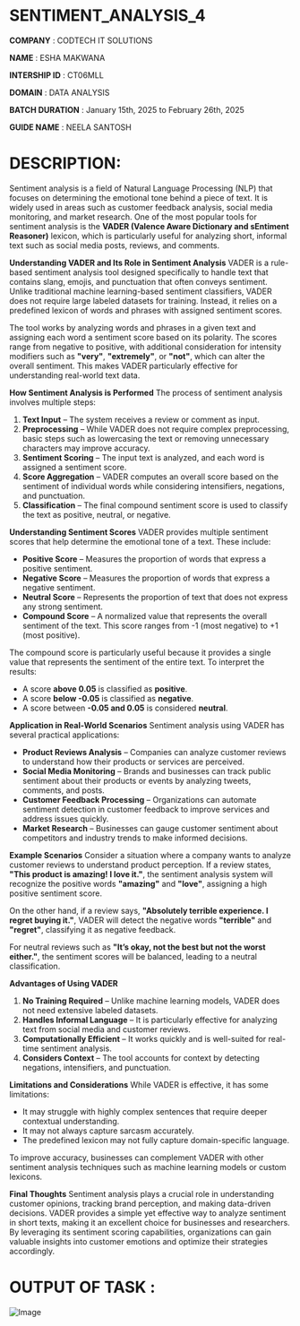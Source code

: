 # SENTIMENT_ANALYSIS_4

**COMPANY** : CODTECH IT SOLUTIONS

**NAME** : ESHA MAKWANA 

**INTERSHIP ID** : CT06MLL

**DOMAIN** : DATA ANALYSIS 

**BATCH DURATION** : January 15th, 2025 to February 26th, 2025

**GUIDE NAME** : NEELA SANTOSH

# DESCRIPTION: 
Sentiment analysis is a field of Natural Language Processing (NLP) that focuses on determining the emotional tone behind a piece of text. It is widely used in areas such as customer feedback analysis, social media monitoring, and market research. One of the most popular tools for sentiment analysis is the **VADER (Valence Aware Dictionary and sEntiment Reasoner)** lexicon, which is particularly useful for analyzing short, informal text such as social media posts, reviews, and comments.

**Understanding VADER and Its Role in Sentiment Analysis**
VADER is a rule-based sentiment analysis tool designed specifically to handle text that contains slang, emojis, and punctuation that often conveys sentiment. Unlike traditional machine learning-based sentiment classifiers, VADER does not require large labeled datasets for training. Instead, it relies on a predefined lexicon of words and phrases with assigned sentiment scores.

The tool works by analyzing words and phrases in a given text and assigning each word a sentiment score based on its polarity. The scores range from negative to positive, with additional consideration for intensity modifiers such as **"very"**, **"extremely"**, or **"not"**, which can alter the overall sentiment. This makes VADER particularly effective for understanding real-world text data.

**How Sentiment Analysis is Performed**
The process of sentiment analysis involves multiple steps:
1. **Text Input** – The system receives a review or comment as input.
2. **Preprocessing** – While VADER does not require complex preprocessing, basic steps such as lowercasing the text or removing unnecessary characters may improve accuracy.
3. **Sentiment Scoring** – The input text is analyzed, and each word is assigned a sentiment score.
4. **Score Aggregation** – VADER computes an overall score based on the sentiment of individual words while considering intensifiers, negations, and punctuation.
5. **Classification** – The final compound sentiment score is used to classify the text as positive, neutral, or negative.

**Understanding Sentiment Scores**
VADER provides multiple sentiment scores that help determine the emotional tone of a text. These include:
- **Positive Score** – Measures the proportion of words that express a positive sentiment.
- **Negative Score** – Measures the proportion of words that express a negative sentiment.
- **Neutral Score** – Represents the proportion of text that does not express any strong sentiment.
- **Compound Score** – A normalized value that represents the overall sentiment of the text. This score ranges from -1 (most negative) to +1 (most positive).

The compound score is particularly useful because it provides a single value that represents the sentiment of the entire text. To interpret the results:
- A score **above 0.05** is classified as **positive**.
- A score **below -0.05** is classified as **negative**.
- A score between **-0.05 and 0.05** is considered **neutral**.

**Application in Real-World Scenarios**
Sentiment analysis using VADER has several practical applications:
- **Product Reviews Analysis** – Companies can analyze customer reviews to understand how their products or services are perceived.
- **Social Media Monitoring** – Brands and businesses can track public sentiment about their products or events by analyzing tweets, comments, and posts.
- **Customer Feedback Processing** – Organizations can automate sentiment detection in customer feedback to improve services and address issues quickly.
- **Market Research** – Businesses can gauge customer sentiment about competitors and industry trends to make informed decisions.

**Example Scenarios**
Consider a situation where a company wants to analyze customer reviews to understand product perception. If a review states, **"This product is amazing! I love it."**, the sentiment analysis system will recognize the positive words **"amazing"** and **"love"**, assigning a high positive sentiment score.

On the other hand, if a review says, **"Absolutely terrible experience. I regret buying it."**, VADER will detect the negative words **"terrible"** and **"regret"**, classifying it as negative feedback.

For neutral reviews such as **"It’s okay, not the best but not the worst either."**, the sentiment scores will be balanced, leading to a neutral classification.

**Advantages of Using VADER**
1. **No Training Required** – Unlike machine learning models, VADER does not need extensive labeled datasets.
2. **Handles Informal Language** – It is particularly effective for analyzing text from social media and customer reviews.
3. **Computationally Efficient** – It works quickly and is well-suited for real-time sentiment analysis.
4. **Considers Context** – The tool accounts for context by detecting negations, intensifiers, and punctuation.

**Limitations and Considerations**
While VADER is effective, it has some limitations:
- It may struggle with highly complex sentences that require deeper contextual understanding.
- It may not always capture sarcasm accurately.
- The predefined lexicon may not fully capture domain-specific language.

To improve accuracy, businesses can complement VADER with other sentiment analysis techniques such as machine learning models or custom lexicons.

**Final Thoughts**
Sentiment analysis plays a crucial role in understanding customer opinions, tracking brand perception, and making data-driven decisions. VADER provides a simple yet effective way to analyze sentiment in short texts, making it an excellent choice for businesses and researchers. By leveraging its sentiment scoring capabilities, organizations can gain valuable insights into customer emotions and optimize their strategies accordingly.

# OUTPUT OF TASK :
![Image](https://github.com/user-attachments/assets/54507561-2a54-4b55-b1f6-ded9a727d8e2)
